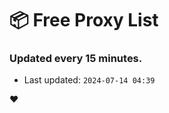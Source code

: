 # :package: Free Proxy List
### Updated every 15 minutes.

- Last updated: `2024-07-14 04:39`

:heart:
